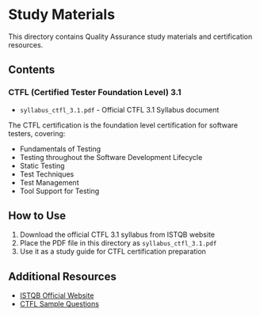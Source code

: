 # Study Materials

This directory contains Quality Assurance study materials and certification resources.

## Contents

### CTFL (Certified Tester Foundation Level) 3.1
- `syllabus_ctfl_3.1.pdf` - Official CTFL 3.1 Syllabus document

The CTFL certification is the foundation level certification for software testers, covering:
- Fundamentals of Testing
- Testing throughout the Software Development Lifecycle
- Static Testing
- Test Techniques
- Test Management
- Tool Support for Testing

## How to Use
1. Download the official CTFL 3.1 syllabus from ISTQB website
2. Place the PDF file in this directory as `syllabus_ctfl_3.1.pdf`
3. Use it as a study guide for CTFL certification preparation

## Additional Resources
- [ISTQB Official Website](https://www.istqb.org/)
- [CTFL Sample Questions](https://www.istqb.org/certifications/certified-tester-foundation-level)
